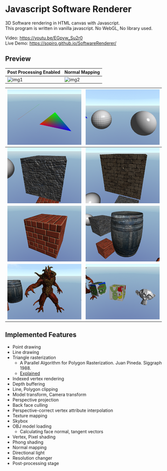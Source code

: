 # Javascript Software Renderer

3D Software rendering in HTML canvas with Javascript.  
This program is written in vanilla javascript. No WebGL, No library used.

Video: https://youtu.be/EGpyw_Su2r0  
Live Demo: https://sopiro.github.io/SoftwareRenderer/

## Preview 

|Post Processing Enabled|Normal Mapping|
|--|--|
|![img1](.github/c5ba1f7.gif)|![img2](.github/0b3e605.gif)|

|![img3](.github/1.png)|![img4](.github/2.png)|
|--|--|
|![img5](.github/3.png)|![img6](.github/4.png)|
|![img7](.github/5.png)|![img8](.github/6.png)|
|![img9](.github/7.png)|![img10](.github/8.png)|

## Implemented Features
- Point drawing
- Line drawing
- Triangle rasterization
  - A Parallel Algorithm for Polygon Rasterization. Juan Pineda. Siggraph 1988.
  - [Explained](https://www.scratchapixel.com/lessons/3d-basic-rendering/rasterization-practical-implementation/rasterization-stage)
- Indexed vertex rendering
- Depth buffering
- Line, Polygon clipping
- Model transform, Camera transform
- Perspective projection
- Back face culling
- Perspective-correct vertex attribute interpolation
- Texture mapping
- Skybox
- OBJ model loading
  - Calculating face normal, tangent vectors
- Vertex, Pixel shading
- Phong shading
- Normal mapping
- Directional light
- Resolution changer
- Post-processing stage
